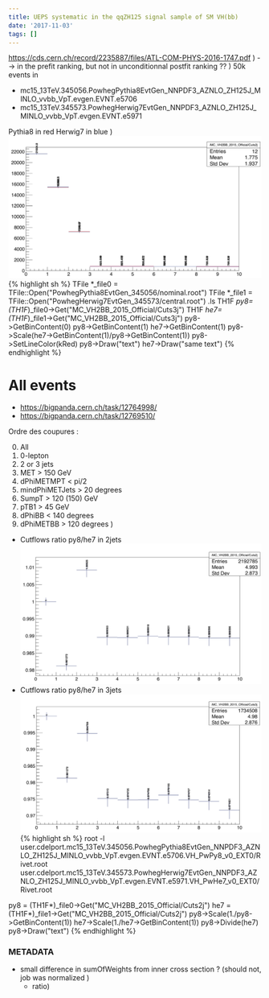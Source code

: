 ```yaml
---
title: UEPS systematic in the qqZH125 signal sample of SM VH(bb)
date: '2017-11-03'
tags: []
---
```

https://cds.cern.ch/record/2235887/files/ATL-COM-PHYS-2016-1747.pdf
)
--> in the prefit ranking, but not in unconditionnal postfit ranking ?? 
)
50k events in
* mc15_13TeV.345056.PowhegPythia8EvtGen_NNPDF3_AZNLO_ZH125J_MINLO_vvbb_VpT.evgen.EVNT.e5706
* mc15_13TeV.345573.PowhegHerwig7EvtGen_NNPDF3_AZNLO_ZH125J_MINLO_vvbb_VpT.evgen.EVNT.e5971

Pythia8 in red
Herwig7 in blue
)
![IMAGE](/images/q/98EB549EFF476B5608830BB2B808D056.jpg)
{% highlight sh %}
TFile *_file0 = TFile::Open("PowhegPythia8EvtGen_345056/nominal.root")
TFile *_file1 = TFile::Open("PowhegHerwig7EvtGen_345573/central.root")
.ls
TH1F *py8=(TH1F*)_file0->Get("MC_VH2BB_2015_Official/Cuts3j")
 TH1F *he7=(TH1F*)_file1->Get("MC_VH2BB_2015_Official/Cuts3j")
py8->GetBinContent(0)
py8->GetBinContent(1)
he7->GetBinContent(1)
py8->Scale(he7->GetBinContent(1)/py8->GetBinContent(1))
py8->SetLineColor(kRed)
py8->Draw("text")
he7->Draw("same text")
{% endhighlight %}

# All events
* https://bigpanda.cern.ch/task/12764998/
* https://bigpanda.cern.ch/task/12769510/

Ordre des coupures :

0) All
1) 0-lepton
2) 2 or 3 jets
3) MET > 150 GeV
4) dPhiMETMPT < pi/2
5) mindPhiMETJets > 20 degrees
6) SumpT > 120 (150) GeV
7) pTB1 > 45 GeV
8) dPhiBB < 140 degrees
9) dPhiMETBB > 120 degrees
)
* Cutflows ratio py8/he7 in 2jets
![IMAGE](/images/q/EB03516D528D8B31F259DCC3ECBBF6FC.jpg)
* Cutflows ratio py8/he7 in 3jets
![IMAGE](/images/q/7ABC944E69F5EBB6AE768DB99FFC0FC2.jpg)
{% highlight sh %}
root -l user.cdelport.mc15_13TeV.345056.PowhegPythia8EvtGen_NNPDF3_AZNLO_ZH125J_MINLO_vvbb_VpT.evgen.EVNT.e5706.VH_PwPy8_v0_EXT0/Rivet.root user.cdelport.mc15_13TeV.345573.PowhegHerwig7EvtGen_NNPDF3_AZNLO_ZH125J_MINLO_vvbb_VpT.evgen.EVNT.e5971.VH_PwHe7_v0_EXT0/Rivet.root

py8 = (TH1F*)_file0->Get("MC_VH2BB_2015_Official/Cuts2j")
he7 = (TH1F*)_file1->Get("MC_VH2BB_2015_Official/Cuts2j")
py8->Scale(1./py8->GetBinContent(1))
he7->Scale(1./he7->GetBinContent(1))
py8->Divide(he7)
py8->Draw("text")
{% endhighlight %}

### METADATA
* small difference in sumOfWeights from inner cross section ? (should not, job was normalized )
  * ratio)
